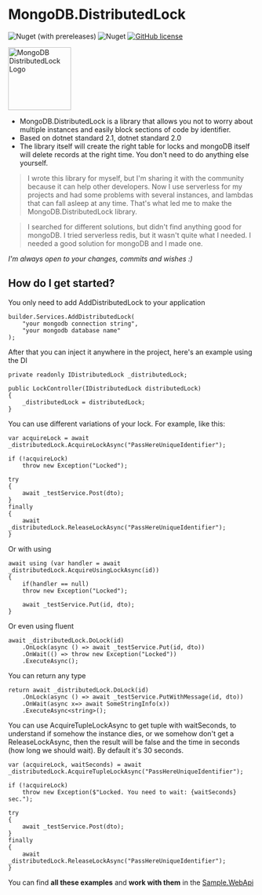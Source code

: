 # MongoDB.DistributedLock

![Nuget (with prereleases)](https://img.shields.io/nuget/vpre/MongoDB.DistributedLock?style=for-the-badge)
![Nuget](https://img.shields.io/nuget/dt/MongoDB.DistributedLock?style=for-the-badge)
[![GitHub license](https://img.shields.io/github/license/jenyaalexanov/MongoDB.DistributedLock?style=for-the-badge)](https://github.com/jenyaalexanov/MongoDB.DistributedLock/blob/master/LICENSE)

<img src="https://github.com/jenyaalexanov/MongoDB.DistributedLock/blob/master/MongoDB.DistributedLock/NugetLogo.png" alt="MongoDB DistributedLock Logo" width=128 height=128 />

- MongoDB.DistributedLock is a library that allows you not to worry about multiple instances and easily block sections of code by identifier.
- Based on dotnet standard 2.1, dotnet standard 2.0
- The library itself will create the right table for locks and mongoDB itself will delete records at the right time. You don't need to do anything else yourself.

>I wrote this library for myself, but I'm sharing it with the community because it can help other developers. 
Now I use serverless for my projects and had some problems with several instances, and lambdas that can fall asleep at any time.
That's what led me to make the MongoDB.DistributedLock library.

>I searched for different solutions, but didn't find anything good for mongoDB.
>I tried serverless redis, but it wasn't quite what I needed. I needed a good solution for mongoDB and I made one.

_I'm always open to your changes, commits and wishes :)_

How do I get started?
--------------
You only need to add AddDistributedLock to your application

    builder.Services.AddDistributedLock(
        "your mongodb connection string", 
        "your mongodb database name"
    );
After that you can inject it anywhere in the project, here's an example using the DI
    
    private readonly IDistributedLock _distributedLock;
    
    public LockController(IDistributedLock distributedLock)
    {
        _distributedLock = distributedLock;
    }

You can use different variations of your lock. For example, like this:

    var acquireLock = await _distributedLock.AcquireLockAsync("PassHereUniqueIdentifier");

    if (!acquireLock)
        throw new Exception("Locked");

    try
    {
        await _testService.Post(dto);
    }
    finally
    {
        await _distributedLock.ReleaseLockAsync("PassHereUniqueIdentifier");
    }

Or with using

    await using (var handler = await _distributedLock.AcquireUsingLockAsync(id))
    {
        if(handler == null)
        throw new Exception("Locked");

        await _testService.Put(id, dto);
    }

Or even using fluent

    await _distributedLock.DoLock(id)
        .OnLock(async () => await _testService.Put(id, dto))
        .OnWait(() => throw new Exception("Locked"))
        .ExecuteAsync();

You can return any type

    return await _distributedLock.DoLock(id)
        .OnLock(async () => await _testService.PutWithMessage(id, dto))
        .OnWait(async x=> await SomeStringInfo(x))
        .ExecuteAsync<string>();

You can use AcquireTupleLockAsync to get tuple with waitSeconds, to understand 
if somehow the instance dies, or we somehow don't get a ReleaseLockAsync, 
then the result will be false and the time in seconds (how long we should wait).
By default it's 30 seconds.

    var (acquireLock, waitSeconds) = await _distributedLock.AcquireTupleLockAsync("PassHereUniqueIdentifier");

    if (!acquireLock)
        throw new Exception($"Locked. You need to wait: {waitSeconds} sec.");

    try
    {
        await _testService.Post(dto);
    }
    finally
    {
        await _distributedLock.ReleaseLockAsync("PassHereUniqueIdentifier");
    }

You can find **all these examples** and **work with them** in the [Sample.WebApi](https://github.com/jenyaalexanov/MongoDB.DistributedLock/tree/master/Sample.WebApi)

